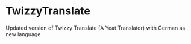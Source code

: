 # TwizzyTranslate
Updated version of Twizzy Translate (A Yeat Translator) with German as new language
